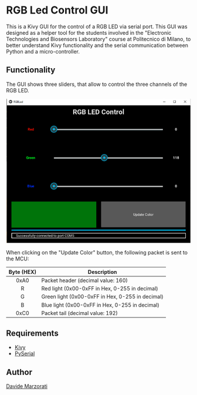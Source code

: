# RGB Led Control GUI
This is a Kivy GUI for the control of a RGB LED via serial port. This GUI was designed as a helper tool for the students involved in the "Electronic Technologies and Biosensors Laboratory" course at Politecnico di Milano, to better understand Kivy functionality and the serial communication between Python and a micro-controller. 

## Functionality
The GUI shows three sliders, that allow to control the three channels of the RGB LED.

![alt text](https://github.com/dado93/RGB_LED_Control_GUI/blob/main/images/screen.png?raw=true)

When clicking on the "Update Color" button, the following packet is sent to the MCU:

Byte (HEX)   | Description |
:-----------:|-------------|
0xA0         | Packet header (decimal value: 160)
R            | Red light (0x00-0xFF in Hex, 0-255 in decimal)
G            | Green light (0x00-0xFF in Hex, 0-255 in decimal)
B            | Blue light (0x00-0xFF in Hex, 0-255 in decimal)
0xC0         | Packet tail (decimal value: 192)

## Requirements
- [Kivy](https://kivy.org/#home)
- [PySerial](https://pypi.org/project/pyserial/)

## Author
[Davide Marzorati](mailto:davide.marzorati@polimi.it)

